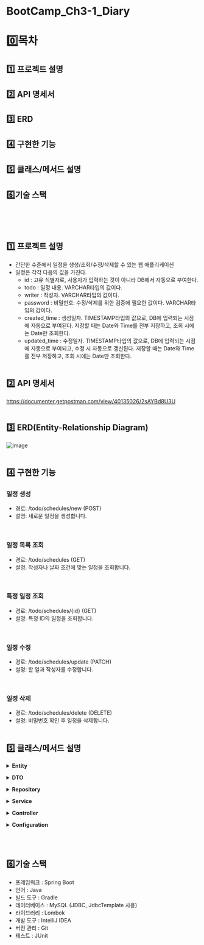 # BootCamp_Ch3-1_Diary
# 0️⃣목차
## 1️⃣ 프로젝트 설명
## 2️⃣ API 명세서
## 3️⃣ ERD
## 4️⃣ 구현한 기능
## 5️⃣ 클래스/메서드 설명
## 6️⃣기술 스택
<br><br><br>

## 1️⃣ 프로젝트 설명
- 간단한 수준에서 일정을 생성/조회/수정/삭제할 수 있는 웹 애플리케이션
- 일정은 각각 다음의 값을 가진다.
  - id : 고유 식별자로, 사용자가 입력하는 것이 아니라 DB에서 자동으로 부여한다.
  - todo : 일정 내용. VARCHAR타입의 값이다.
  - writer : 작성자. VARCHAR타입의 값이다.
  - password : 비밀번호. 수정/삭제를 위한 검증에 필요한 값이다.  VARCHAR타입의 값이다.
  - created_time : 생성일자. TIMESTAMP타입의 값으로, DB에 입력되는 시점에 자동으로 부여된다. 저장할 때는 Date와 Time를 전부 저장하고, 조회 시에는 Date만 조회한다.
  - updated_time : 수정일자. TIMESTAMP타입의 값으로, DB에 입력되는 시점에 자동으로 부여되고, 수정 시 자동으로 갱신된다. 저장할 때는 Date와 Time를 전부 저장하고, 조회 시에는 Date만 조회한다.
<br><br>

## 2️⃣ API 명세서
https://documenter.getpostman.com/view/40135026/2sAYBd8U3U
<br><br>

## 3️⃣ ERD(Entity-Relationship Diagram)
![image](https://github.com/user-attachments/assets/138bf6a8-5cf4-4bec-be34-be712c3b14b0)
<br><br>

## 4️⃣ 구현한 기능


### 일정 생성
- 경로: /todo/schedules/new (POST)
- 설명: 새로운 일정을 생성합니다.

<br>

### 일정 목록 조회
- 경로: /todo/schedules (GET)
- 설명: 작성자나 날짜 조건에 맞는 일정을 조회합니다.
<br>

### 특정 일정 조회
- 경로: /todo/schedules/{id} (GET)
- 설명: 특정 ID의 일정을 조회합니다.
<br>

### 일정 수정
- 경로: /todo/schedules/update (PATCH)
- 설명: 할 일과 작성자를 수정합니다.
<br>

### 일정 삭제
- 경로: /todo/schedules/delete (DELETE)
- 설명: 비밀번호 확인 후 일정을 삭제합니다.
<br><br>

## 5️⃣ 클래스/메서드 설명

**<details><summary>Entity</summary>**

- **ScheduleEntity**: 일정의 데이터를 표현하는 엔티티 클래스  
  - **`id`**: 일정 ID (Long)  
  - **`todo`**: 할 일 (String)  
  - **`writer`**: 작성자 (String)  
  - **`password`**: 비밀번호 (String)  
  - **`createdTime`**: 생성 시간 (LocalDateTime)  
  - **`updatedTime`**: 수정 시간 (LocalDateTime)  

</details>

**<details><summary>DTO</summary>**

- **RequestCreateDto** : 일정 생성 요청 시 사용.
  - `todo`: 할 일 (String)  
  - `writer`: 작성자 (String)  
  - `password`: 비밀번호 (String)  

- **UpdateScheduleDto** : 일정 수정 요청 시 사용.
  - `id`: 일정 ID (Long)  
  - `todo`: 할 일 (String)  
  - `writer`: 작성자 (String)  
  - `password`: 비밀번호 (String)  

- **RequestDeleteDto** : 일정 삭제 요청 시 사용.
  - `id`: 일정 ID (Long)  
  - `password`: 비밀번호 (String)  

- **ResponseScheduleDto** : 일정 조회 응답용.
  - `id`: 일정 ID (Long)  
  - `todo`: 할 일 (String)  
  - `writer`: 작성자 (String)  
  - `createdTime`: 생성 시간 (LocalDateTime)  
  - `updatedTime`: 수정 시간 (LocalDateTime)  

- **ResponseUpdatedDto** : 작업 성공/실패 응답용.
  - `status`: 상태 (String)  
  - `message`: 메시지 (String)  

</details>

**<details><summary>Repository</summary>**

- **TodosRepository**: 일정 데이터 접근을 위한 인터페이스  
  - **기능**: 일정 생성, 조회, 수정, 삭제 관련 메서드 정의  

- **JdbcTemplateTodoRepository**: `JdbcTemplate`을 사용하여 일정 데이터를 관리하는 구현체  
  - **`save(RequestCreateDto schedule)`**  
    - 설명: 새로운 일정을 저장합니다.  
    - 반환값: 생성된 일정의 ID (Long)  

  - **`findById(Long id)`**  
    - 설명: ID로 일정 조회  
    - 반환값: 조회된 일정 (Optional<ScheduleEntity>)  

  - **`findByWriter(String writer)`**  
    - 설명: 작성자로 일정 조회  
    - 반환값: 일정 목록 (List<ScheduleEntity>)  

  - **`findByCreatedDate(LocalDate date)`**  
    - 설명: 생성 날짜로 일정 조회  
    - 반환값: 일정 목록 (List<ScheduleEntity>)  

  - **`findByUpdatedDate(LocalDate date)`**  
    - 설명: 수정 날짜로 일정 조회  
    - 반환값: 일정 목록 (List<ScheduleEntity>)  

  - **`findAll()`**  
    - 설명: 모든 일정 조회  
    - 반환값: 일정 목록 (List<ScheduleEntity>)  

  - **`updateTodo(Long id, String todo)`**  
    - 설명: 할 일 내용 수정  

  - **`updateWriter(Long id, String writer)`**  
    - 설명: 작성자 수정  

  - **`deleteSchedule(Long id)`**  
    - 설명: 일정 삭제  

  - **`verifyPassword(Long id, String password)`**  
    - 설명: 비밀번호 검증  
    - 반환값: 검증 성공 여부 (boolean)  

- **JdbcTodoRepository**: 순수 JDBC를 사용한 연습용 구현체  
- **MemoryTodoRepository**: 메모리 기반의 연습용 구현체  

</details>

**<details><summary>Service</summary>**

- **TodoService** : 비즈니스 로직 처리.
  - **`createSchedule(RequestCreateDto schedule)`**  
    - 설명: 새로운 일정을 저장합니다.  
    - 반환값: 생성된 일정의 ID (Long)  

  - **`getSchedules(String writer, LocalDate date)`**  
    - 설명: 작성자나 수정일 조건에 맞는 일정을 조회합니다.  
    - 반환값: 조건에 맞는 일정 목록 (List<ScheduleEntity>)  

  - **`getScheduleWithId(Long id)`**  
    - 설명: 특정 ID의 일정을 조회합니다.  
    - 반환값: 조회된 일정 (Optional<ScheduleEntity>)  

  - **`updateSchedule(Long id, String todo, String writer, String password)`**  
    - 설명: 일정의 할 일과 작성자를 수정합니다.  
    - 반환값: 수정 성공 여부 (boolean)  

  - **`deleteSchedule(Long id, String password)`**  
    - 설명: 비밀번호 확인 후 일정을 삭제합니다.  
    - 반환값: 삭제 성공 여부 (boolean)  

</details>

**<details><summary> Controller</summary>**

- **TodoController**: RESTful API를 통해 일정을 생성, 조회, 수정, 삭제합니다.

</details>

**<details><summary>Configuration</summary>**

- **SpringConfig**: 애플리케이션의 빈과 설정을 정의하는 클래스  
  - **`todoService()`**: `TodoService` 빈을 생성합니다.  

  - **`todosRepository()`**: `TodosRepository` 구현체를 설정합니다.  
    - 예시 구현체:  
      - `JdbcTemplateTodoRepository`  
      - `JdbcTodoRepository`  
      - `MemoryTodoRepository`  

</details>

<br><br>

## 6️⃣기술 스택
- 프레임워크 : Spring Boot
- 언어 : Java
- 빌드 도구 : Gradle
- 데이터베이스 : MySQL (JDBC, JdbcTemplate 사용)
- 라이브러리 : Lombok
- 개발 도구 : IntelliJ IDEA
- 버전 관리 : Git
- 테스트 : JUnit
<br><br>




